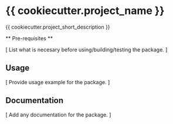 # {{ cookiecutter.project_name }}

{{ cookiecutter.project_short_description }}

** Pre-requisites **

[ List what is necesary before using/building/testing the package. ]

## Usage
[ Provide usage example for the package. ]

## Documentation
[ Add any documentation for the package. ]